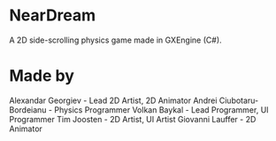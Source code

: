 # NearDream
A 2D side-scrolling physics game made in GXEngine (C#).

# Made by
Alexandar Georgiev - Lead 2D Artist, 2D Animator
Andrei Ciubotaru-Bordeianu - Physics Programmer
Volkan Baykal - Lead Programmer, UI Programmer
Tim Joosten - 2D Artist, UI Artist
Giovanni Lauffer - 2D Animator

